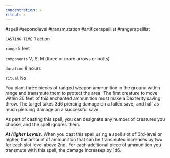 ```yaml
---
concentration: 𐄂
ritual: 𐄂
---
```

#spell #secondlevel #transmutation #artificerspelllist #rangerspelllist

`CASTING TIME`
1 action

`range`
5 feet

`components`
V, S, M (three or more arrows or bolts)

`duration`
8 hours

`ritual`
No

You plant three pieces of ranged weapon ammunition in the ground within range and transmute them to protect the area. The first creature to move within 30 feet of this enchanted ammunition must make a Dexterity saving throw. The target takes 3d6 piercing damage on a failed save, and half as much piercing damage on a successful save.

As part of casting this spell, you can designate any number of creatures you choose, and the spell ignores them.

_**At Higher Levels.**_ When you cast this spell using a spell slot of 3rd-level or higher, the amount of ammunition that can be transmuted increases by two for each slot level above 2nd. For each additional piece of ammunition you transmute with this spell, the damage increases by 1d6.